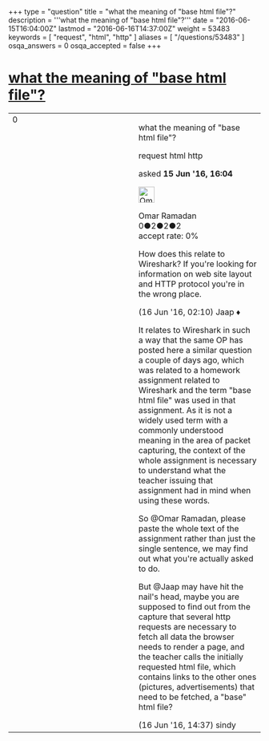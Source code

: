 +++
type = "question"
title = "what the meaning of &quot;base html file&quot;?"
description = '''what the meaning of &quot;base html file&quot;?'''
date = "2016-06-15T16:04:00Z"
lastmod = "2016-06-16T14:37:00Z"
weight = 53483
keywords = [ "request", "html", "http" ]
aliases = [ "/questions/53483" ]
osqa_answers = 0
osqa_accepted = false
+++

<div class="headNormal">

# [what the meaning of "base html file"?](/questions/53483/what-the-meaning-of-base-html-file)

</div>

<div id="main-body">

<div id="askform">

<table id="question-table" style="width:100%;"><colgroup><col style="width: 50%" /><col style="width: 50%" /></colgroup><tbody><tr class="odd"><td style="width: 30px; vertical-align: top"><div class="vote-buttons"><span id="post-53483-upvote" class="ajax-command post-vote up" rel="nofollow" title="I like this post (click again to cancel)"> </span><div id="post-53483-score" class="post-score" title="current number of votes">0</div><span id="post-53483-downvote" class="ajax-command post-vote down" rel="nofollow" title="I dont like this post (click again to cancel)"> </span> <span id="favorite-mark" class="ajax-command favorite-mark" rel="nofollow" title="mark/unmark this question as favorite (click again to cancel)"> </span><div id="favorite-count" class="favorite-count"></div></div></td><td><div id="item-right"><div class="question-body"><p>what the meaning of "base html file"?</p></div><div id="question-tags" class="tags-container tags"><span class="post-tag tag-link-request" rel="tag" title="see questions tagged &#39;request&#39;">request</span> <span class="post-tag tag-link-html" rel="tag" title="see questions tagged &#39;html&#39;">html</span> <span class="post-tag tag-link-http" rel="tag" title="see questions tagged &#39;http&#39;">http</span></div><div id="question-controls" class="post-controls"></div><div class="post-update-info-container"><div class="post-update-info post-update-info-user"><p>asked <strong>15 Jun '16, 16:04</strong></p><img src="https://secure.gravatar.com/avatar/754ca1bde18ee4512b33f7a569be5b82?s=32&amp;d=identicon&amp;r=g" class="gravatar" width="32" height="32" alt="Omar%20Ramadan&#39;s gravatar image" /><p><span>Omar Ramadan</span><br />
<span class="score" title="0 reputation points">0</span><span title="2 badges"><span class="badge1">●</span><span class="badgecount">2</span></span><span title="2 badges"><span class="silver">●</span><span class="badgecount">2</span></span><span title="2 badges"><span class="bronze">●</span><span class="badgecount">2</span></span><br />
<span class="accept_rate" title="Rate of the user&#39;s accepted answers">accept rate:</span> <span title="Omar Ramadan has no accepted answers">0%</span></p></div></div><div id="comments-container-53483" class="comments-container"><span id="53489"></span><div id="comment-53489" class="comment"><div id="post-53489-score" class="comment-score"></div><div class="comment-text"><p>How does this relate to Wireshark? If you're looking for information on web site layout and HTTP protocol you're in the wrong place.</p></div><div id="comment-53489-info" class="comment-info"><span class="comment-age">(16 Jun '16, 02:10)</span> <span class="comment-user userinfo">Jaap ♦</span></div></div><span id="53506"></span><div id="comment-53506" class="comment"><div id="post-53506-score" class="comment-score"></div><div class="comment-text"><p>It relates to Wireshark in such a way that the same OP has posted here a similar question a couple of days ago, which was related to a homework assignment related to Wireshark and the term "base html file" was used in that assignment. As it is not a widely used term with a commonly understood meaning in the area of packet capturing, the context of the whole assignment is necessary to understand what the teacher issuing that assignment had in mind when using these words.</p><p>So <span></span><span>@Omar Ramadan</span>, please paste the whole text of the assignment rather than just the single sentence, we may find out what you're actually asked to do.</p><p>But <span></span><span>@Jaap</span> may have hit the nail's head, maybe you are supposed to find out from the capture that several http requests are necessary to fetch all data the browser needs to render a page, and the teacher calls the initially requested html file, which contains links to the other ones (pictures, advertisements) that need to be fetched, a "base" html file?</p></div><div id="comment-53506-info" class="comment-info"><span class="comment-age">(16 Jun '16, 14:37)</span> <span class="comment-user userinfo">sindy</span></div></div></div><div id="comment-tools-53483" class="comment-tools"></div><div class="clear"></div><div id="comment-53483-form-container" class="comment-form-container"></div><div class="clear"></div></div></td></tr></tbody></table>

</div>

</div>

